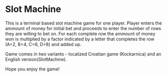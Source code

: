 # Slot Machine

This is a terminal based slot machine game for one player.
Player enters the ammount of money for initial bet and proceeds to enter the number of rows 
they are willing to bet on. For each complete row the ammount of money won is multiplied by a factor indicated by a letter that completes the row (A=2, B=4, C=6, D=8) and added up.

Game comes in two variants - localized Croatian game (Kockarnica) and an English version(SlotMachine).

Hope you enjoy the game!

